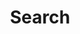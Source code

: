 ---
title: Search
layout: search
permalink: /search/
author_profile: false
sidebar:
    nav: "docs"
---